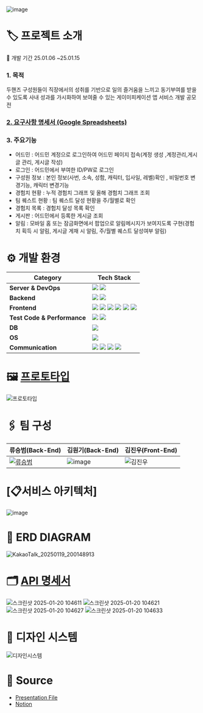 ![image](https://github.com/user-attachments/assets/af382d1b-9a93-4ce9-bc75-162c46c2d2fc)
# 🏷️ 프로젝트 소개
📆 개발 기간 25.01.06 ~25.01.15
### 1. 목적
두핸즈 구성원들이 직장에서의 성취를 기반으로 일의 즐거움을 느끼고 동기부여를 받을 수 있도록 사내 성과를 가시화하여 보여줄 수 있는 게이미피케이션 앱 서비스 개발 공모전

### <a href="https://docs.google.com/spreadsheets/d/1fmj8hGoFp0W4FXXeIdDolBI3wyMdokePa0PUnP3f9SY/edit?gid=0#gid=0">2. 요구사항 명세서 (Google Spreadsheets)</a>

### 3. 주요기능
- 어드민 : 어드민 계정으로 로그인하여 어드민 페이지 접속(계정 생성 ,계정관리,게시글 관리, 게시글 작성)
- 로그인 : 어드민에서 부여한 ID/PW로 로그인
- 구성원 정보 : 본인 정보(사번, 소속, 성함, 캐릭터, 입사일, 레벨)확인 , 비밀번호 변경기능, 캐릭터 변경기능
- 경험치 현황 : 누적 경험치 그래프 및 올해 경험치 그래프 조회
- 팀 퀘스트 현황 : 팀 퀘스트 달성 현황을 주/월별로 확인
- 경험치 목록 : 경험치 달성 목록 확인
- 게시판 : 어드민에서 등록한 게시글 조회
- 알림 : 모바일 홈 또는 잠금화면에서 팝업으로 알림메시지가 보여지도록 구현(경험치 획득 시 알림, 게시글 게재 시 알림, 주/월별 퀘스트 달성여부 알림)

<div id="b">
 
# ⚙️ 개발 환경
| **Category**               | **Tech Stack**                                                                                                                                                                                              |
|----------------------------|--------------------------------------------------------------------------------------------------------------------------------------------------------------------------------------------------------------|
| **Server & DevOps**        | <img src="https://img.shields.io/badge/GCP-4285F4?style=for-the-badge&logo=googlecloud&logoColor=white"> <img src="https://img.shields.io/badge/docker-2496ED?style=for-the-badge&logo=docker&logoColor=white">    |
| **Backend**                | <img src="https://img.shields.io/badge/java-007396?style=for-the-badge&logo=OpenJDK&logoColor=white"> <img src="https://img.shields.io/badge/springboot-6DB33F?style=for-the-badge&logo=springboot&logoColor=white">   |
| **Frontend**               | <img src="https://img.shields.io/badge/Next.js-000000?style=for-the-badge&logo=nextdotjs&logoColor=white"> <img src="https://img.shields.io/badge/Typescript-3178C6?style=for-the-badge&logo=Typescript&logoColor=white"> <img src="https://img.shields.io/badge/Vercel-000000?style=for-the-badge&logo=Vercel&logoColor=white"> <img src="https://img.shields.io/badge/ReactQuery-FF4154?style=for-the-badge&logo=ReactQuery&logoColor=white"> <img src="https://img.shields.io/badge/TailwindCss-06B6D4?style=for-the-badge&logo=TailwindCss&logoColor=white"> <img src="https://img.shields.io/badge/jotai-000000?style=for-the-badge&logo=ghostery&logoColor=white"> |
| **Test Code & Performance**| <img src="https://img.shields.io/badge/JUnit5-25A162?style=for-the-badge&logo=JUnit5&logoColor=white"> <img src="https://img.shields.io/badge/Mockito-47A248?style=for-the-badge&logo=Mockito&logoColor=white">  |
| **DB**                     | <img src="https://img.shields.io/badge/mongodb-47A248?style=for-the-badge&logo=mongodb&logoColor=white">                      |
| **OS**                     | <img src="https://img.shields.io/badge/Ubuntu-E95420?style=for-the-badge&logo=Ubuntu&logoColor=white">                                                                                                        |
| **Communication**          | <img src="https://img.shields.io/badge/slack-4A154B?style=for-the-badge&logo=slack&logoColor=white"> <img src="https://img.shields.io/badge/notion-000000?style=for-the-badge&logo=notion&logoColor=white"> <img src="https://img.shields.io/badge/Discord-5865F2?style=for-the-badge&logo=Discord&logoColor=white"> <img src="https://img.shields.io/badge/Figma-111111?style=for-the-badge&logo=Figma&logoColor=white">|
<div id="c">
 
# 🖼 <a href="https://www.figma.com/design/FXLbpNjhzatMPVt9i8r6dq/%EB%91%90%ED%95%B8%EC%A6%88-%EB%B8%94%EB%A0%88%EC%9D%B4%EB%B2%84%EC%8A%A4?node-id=326-8438&t=dGTvxbY2mtroYe0T-1">프로토타입</a>
![프로토타입](https://github.com/user-attachments/assets/cb0e178d-2aaf-4d9e-8036-bb26dbbfb220)

<div id="d">
 
# 🖇️ 팀 구성
| 류승범(Back-End)                          | 김원기(Back-End)                         | 김진우(Front-End)                         |
|-------------------------------|------------------------------|-------------------------------|
| [![류승범](https://github.com/W-llama.png)](https://github.com/W-llama) | ![image](https://github.com/user-attachments/assets/a11a7be8-3ddd-4ad7-8149-cbff3fe5f151) | ![김진우](https://github.com/user-attachments/assets/87eb36f2-e8a6-4b22-b081-2876ee9cc317) |

<div id="e">
  
# [📋서비스 아키텍처]

![image](https://github.com/user-attachments/assets/956279cd-5044-495c-af05-480de811d759)



<div id="f">

# 📑 ERD DIAGRAM

<div id="g">

![KakaoTalk_20250119_200148913](https://github.com/user-attachments/assets/98dd01de-f937-438d-a286-29e31b441caa)

# 🗂️ <a href="http://localhost:8080/swagger](http://localhost:8080/swagger-ui/index.html#/">API 명세서</a>

![스크린샷 2025-01-20 104611](https://github.com/user-attachments/assets/83ebf859-0e06-427a-90fe-49b6b2c2e415)
![스크린샷 2025-01-20 104621](https://github.com/user-attachments/assets/da1a5cce-4f8c-4704-a770-5ff70085d9f6)
![스크린샷 2025-01-20 104627](https://github.com/user-attachments/assets/f53e8a61-3601-4027-8d5b-33e6ac1d25a6)
![스크린샷 2025-01-20 104633](https://github.com/user-attachments/assets/43e53698-e423-40a5-820d-10be0565d5db)


# 🎨 디자인 시스템
![디자인시스템](https://github.com/user-attachments/assets/2532e7d0-774e-41aa-9f22-a2d939fa3028)

# 🎤 Source 
- <a href="https://www.figma.com/slides/OnzEGzNZZOlitD5TymFdS5/%EB%B0%9C%ED%91%9CPPT?node-id=29-833&t=as7h3lccrpbrt0iV-1">Presentation File</a>
- <a href="https://www.notion.so/Play-Us-169691816978805794b2db9ab8979f04?pvs=4">Notion</a>
<div id="h">
